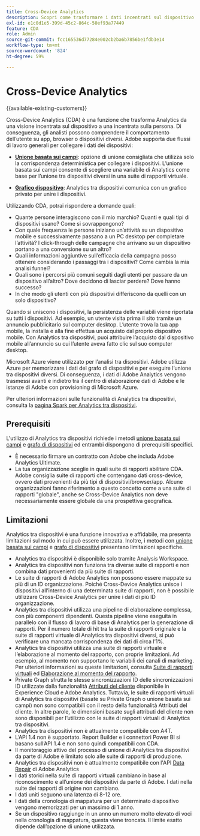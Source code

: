 ```yaml
---
title: Cross-Device Analytics
description: Scopri come trasformare i dati incentrati sul dispositivo in incentrati sulla persona unendo i dati del dispositivo.
exl-id: e1c0d1e5-399d-45c2-864c-50ef93a77449
feature: CDA
role: Admin
source-git-commit: fcc165536d77284e002cb2ba6b7856be1fdb3e14
workflow-type: tm+mt
source-wordcount: '824'
ht-degree: 59%

---
```


# Cross-Device Analytics

{{available-existing-customers}}

Cross-Device Analytics (CDA) è una funzione che trasforma Analytics da una visione incentrata sul dispositivo a una incentrata sulla persona. Di conseguenza, gli analisti possono comprendere il comportamento dell’utente su app, browser o dispositivi diversi. Adobe supporta due flussi di lavoro generali per collegare i dati dei dispositivi:

* [**Unione basata sui campi**](field-based-stitching.md): opzione di unione consigliata che utilizza solo la corrispondenza deterministica per collegare i dispositivi.
L’unione basata sui campi consente di scegliere una variabile di Analytics come base per l’unione tra dispositivi diversi in una suite di rapporti virtuale.

* [**Grafico dispositivo**](device-graph.md): Analytics tra dispositivi comunica con un grafico privato per unire i dispositivi.

Utilizzando CDA, potrai rispondere a domande quali:

* Quante persone interagiscono con il mio marchio? Quanti e quali tipi di dispositivi usano? Come si sovrappongono?
* Con quale frequenza le persone iniziano un’attività su un dispositivo mobile e successivamente passano a un PC desktop per completare l’attività? I click-through delle campagne che arrivano su un dispositivo portano a una conversione su un altro?
* Quali informazioni aggiuntive sull’efficacia della campagna posso ottenere considerando i passaggi tra i dispositivi? Come cambia la mia analisi funnel?
* Quali sono i percorsi più comuni seguiti dagli utenti per passare da un dispositivo all’altro? Dove decidono di lasciar perdere? Dove hanno successo?
* In che modo gli utenti con più dispositivi differiscono da quelli con un solo dispositivo?

Quando si uniscono i dispositivi, la persistenza delle variabili viene riportata su tutti i dispositivi. Ad esempio, un utente visita prima il sito tramite un annuncio pubblicitario sul computer desktop. L’utente trova la tua app mobile, la installa e alla fine effettua un acquisto dal proprio dispositivo mobile. Con Analytics tra dispositivi, puoi attribuire l’acquisto dal dispositivo mobile all’annuncio su cui l’utente aveva fatto clic sul suo computer desktop.

Microsoft Azure viene utilizzato per l’analisi tra dispositivi. Adobe utilizza Azure per memorizzare i dati del grafo di dispositivi e per eseguire l’unione tra dispositivi diversi. Di conseguenza, i dati di Adobe Analytics vengono trasmessi avanti e indietro tra il centro di elaborazione dati di Adobe e le istanze di Adobe con provisioning di Microsoft Azure.

Per ulteriori informazioni sulle funzionalità di Analytics tra dispositivi, consulta la [pagina Spark per Analytics tra dispositivi](https://express.adobe.com/page/8ZpjsX6Lp5XTM/).

## Prerequisiti

L&#39;utilizzo di Analytics tra dispositivi richiede i metodi [unione basata sui campi](field-based-stitching.md) e [grafo di dispositivi](device-graph.md) ed entrambi dispongono di prerequisiti specifici.

* È necessario firmare un contratto con Adobe che includa Adobe Analytics Ultimate.
* La tua organizzazione sceglie in quali suite di rapporti abilitare CDA. Adobe consiglia suite di rapporti che contengano dati cross-device, ovvero dati provenienti da più tipi di dispositivi/browser/app. Alcune organizzazioni fanno riferimento a questo concetto come a una suite di rapporti &quot;globale&quot;, anche se Cross-Device Analytics non deve necessariamente essere globale da una prospettiva geografica.

## Limitazioni

Analytics tra dispositivi è una funzione innovativa e affidabile, ma presenta limitazioni sul modo in cui può essere utilizzata. Inoltre, i metodi con [unione basata sui campi](field-based-stitching.md) e [grafo di dispositivi](device-graph.md) presentano limitazioni specifiche.

* Analytics tra dispositivi è disponibile solo tramite Analysis Workspace.
* Analytics tra dispositivi non funziona tra diverse suite di rapporti e non combina dati provenienti da più suite di rapporti.
* Le suite di rapporti di Adobe Analytics non possono essere mappate su più di un ID organizzazione. Poiché Cross-Device Analytics unisce i dispositivi all’interno di una determinata suite di rapporti, non è possibile utilizzare Cross-Device Analytics per unire i dati di più ID organizzazione.
* Analytics tra dispositivi utilizza una pipeline di elaborazione complessa, con più componenti dipendenti. Questa pipeline viene eseguita in parallelo con il flusso di lavoro di base di Analytics per la generazione di rapporti. Per il numero totale di hit tra la suite di rapporti originale e la suite di rapporti virtuale di Analytics tra dispositivi diversi, si può verificare una mancata corrispondenza dei dati di circa l’1%.
* Analytics tra dispositivi utilizza una suite di rapporti virtuale e l’elaborazione al momento del rapporto, con proprie limitazioni. Ad esempio, al momento non supportano le variabili dei canali di marketing. Per ulteriori informazioni su queste limitazioni, consulta [Suite di rapporti virtuali](/help/components/vrs/vrs-about.md) ed [Elaborazione al momento del rapporto](/help/components/vrs/vrs-report-time-processing.md).
* Private Graph sfrutta le stesse sincronizzazioni ID delle sincronizzazioni ID utilizzate dalla funzionalità [Attributi del cliente](https://experienceleague.adobe.com/en/docs/core-services/interface/services/customer-attributes/attributes) disponibile in Experience Cloud e Adobe Analytics. Tuttavia, le suite di rapporti virtuali di Analytics tra dispositivi (basate su Private Graph o unione basata sui campi) non sono compatibili con il resto della funzionalità Attributi del cliente. In altre parole, le dimensioni basate sugli attributi del cliente non sono disponibili per l’utilizzo con le suite di rapporti virtuali di Analytics tra dispositivi.
* Analytics tra dispositivi non è attualmente compatibile con A4T.
* L’API 1.4 non è supportato. Report Builder e i connettori Power BI si basano sull’API 1.4 e non sono quindi compatibili con CDA.
* Il monitoraggio attivo del processo di unione di Analytics tra dispositivi da parte di Adobe è limitato solo alle suite di rapporti di produzione.
* Analytics tra dispositivi non è attualmente compatibile con l&#39;API [Data Repair](https://developer.adobe.com/analytics-apis/docs/2.0/) di Adobe Analytics
* I dati storici nella suite di rapporti virtuali cambiano in base al riconoscimento e all’unione dei dispositivi da parte di Adobe. I dati nella suite dei rapporti di origine non cambiano.
* I dati uniti seguono una latenza di 8-12 ore.
* I dati della cronologia di mappatura per un determinato dispositivo vengono memorizzati per un massimo di 1 anno.
* Se un dispositivo raggiunge in un anno un numero molto elevato di voci nella cronologia di mappatura, questa viene troncata. Il limite esatto dipende dall’opzione di unione utilizzata.
